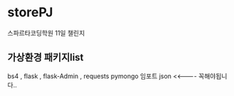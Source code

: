# storePJ
스파르타코딩학원 11일 챌린지
## 가상환경 패키지list
bs4 , flask , flask-Admin , requests
pymongo
임포트 json <<---- 꼭해야됩니다..

